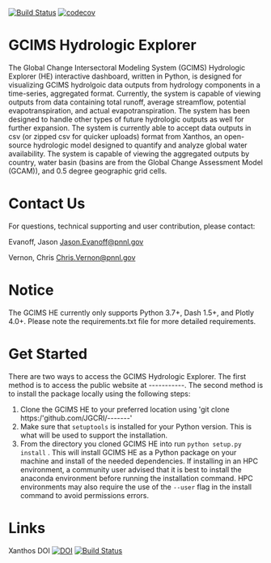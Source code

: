 [![Build Status](https://travis-ci.org/crvernon/xanthosvis.svg?branch=master)](https://travis-ci.org/crvernon/xanthosvis)
[![codecov](https://codecov.io/gh/crvernon/xanthosvis/branch/master/graph/badge.svg)](https://codecov.io/gh/crvernon/xanthosvis)

# GCIMS Hydrologic Explorer
The Global Change Intersectoral Modeling System (GCIMS) Hydrologic Explorer (HE) interactive dashboard, written in Python, is designed for visualizing GCIMS hydrolgoic data outputs from hydrology components in a time-series, aggregated format. 
Currently, the system is capable of viewing outputs from data containing total runoff, average streamflow, potential evapotranspiration, and actual evapotranspiration. The system has been designed
to handle other types of future hydrologic outputs as well for further expansion. The system is currently able to accept data outputs in csv (or zipped csv for quicker uploads) format 
from Xanthos, an open-source hydrologic model designed to quantify and analyze global water availability. The system is capable of viewing the aggregated outputs by country, water basin 
(basins are from the  Global Change Assessment Model (GCAM)), and 0.5 degree geographic grid cells.

# Contact Us
For questions, technical supporting and user contribution, please contact:

Evanoff, Jason <Jason.Evanoff@pnnl.gov>

Vernon, Chris <Chris.Vernon@pnnl.gov>

# Notice
The GCIMS HE currently only supports Python 3.7+, Dash 1.5+, and Plotly 4.0+. Please note the requirements.txt file for more detailed requirements.

# Get Started 
There are two ways to access the GCIMS Hydrologic Explorer. The first method is to access the public website at -----------. The second method is to install
the package locally using the following steps:
1.  Clone the GCIMS HE to your preferred location using 'git clone https:/'github.com/JGCRI/-------'
2.  Make sure that `setuptools` is installed for your Python version.  This is what will be used to support the installation.
3.  From the directory you cloned GCIMS HE into run `python setup.py install` .  This will install GCIMS HE as a Python package on your machine and install of the needed dependencies.  If installing in an HPC environment, a community user advised that it is best to install the anaconda environment before running the installation command.  HPC environments may also require the use of the `--user` flag in the install command to avoid permissions errors.

# Links
Xanthos DOI
[![DOI](https://zenodo.org/badge/88797535.svg)](https://zenodo.org/badge/latestdoi/88797535) [![Build Status](https://travis-ci.org/JGCRI/xanthos.svg?branch=master)](https://travis-ci.org/JGCRI/xanthos)


